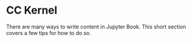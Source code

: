 CC Kernel
=======================

There are many ways to write content in Jupyter Book. This short section
covers a few tips for how to do so.
